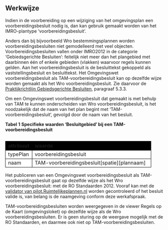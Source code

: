 ## Werkwijze

Indien in de voorbereiding op een wijziging van het omgevingsplan een voorbereidingsbesluit nodig is, dan kan gebruik gemaakt worden van het IMRO-plantype ‘voorbereidingsbesluit’.

Anders dan bij bijvoorbeeld Wro bestemmingsplannen worden voorbereidingsbesluiten niet gemodelleerd met veel objecten. Voorbereidingsbesluiten vallen onder IMRO2012 in de categorie ‘Gebiedsgerichte Besluiten’: feitelijk niet meer dan het plangebied met daarbinnen één of enkele gebieden (vlakken) waarvoor regels kunnen gelden. Aan het voorbereidingsbesluit is de besluittekst gekoppeld als vaststellingsbesluit en besluittekst. Het Omgevingswet voorbereidingsbesluit als TAM-voorbereidingsbesluit kan op dezelfde wijze worden gemaakt als het Wro voorbereidingsbesluit. Zie daarvoor de <a href='https://docs.geostandaarden.nl/ro/def-pr-gb2012-20181023/#voorbereidingsbesluit' target='_blank'>Praktijkrichtlijn Gebiedsgerichte Besluiten</a>, paragraaf 5.3.3.

Om een Omgevingswet voorbereidingsbesluit dat gemaakt is met behulp van TAM te kunnen onderscheiden van Wro voorbereidingsbesluit, is het noodzakelijk dat de naam van het plan begint met ‘TAM-voorbereidingsbesluit‘, gevolgd door de naam van het besluit. 

<b>Tabel</b> <b>1</b> <b>Specifieke waarden ‘Besluitgebied’ bij een TAM-voorbereidingsbesluit</b>

<table style='width: 100%;'><caption></caption>
<colgroup><col id='col1' style='width: 18.27882960413081%;'
<col id='col2' style='width: 81.7211703958692%;'
</colgroup>
<thead valign='top'><tr><th align='left' style='border-top: 0.75pt solid #000000; border-left: 0.75pt solid #000000; border-bottom: 0.75pt solid #000000; border-right: 0.75pt solid #000000; background-color: #000000;'><b>attribuut</b>

</th>
<th align='left' style='border-top: 0.75pt solid #000000; border-left: 0.75pt solid #000000; border-bottom: 0.75pt solid #000000; border-right: 0.75pt solid #000000; background-color: #000000;'><b>waarde</b>

</th>
</tr>
</thead>
<tbody valign='top'><tr><td align='left' style='border-top: 0.75pt solid #000000; border-left: 0.75pt solid #000000; border-bottom: 0.75pt solid #000000; border-right: 0.75pt solid #000000; background-color: #FFFFFF;'>typePlan

</td>
<td align='left' style='border-top: 0.75pt solid #000000; border-left: 0.75pt solid #000000; border-bottom: 0.75pt solid #000000; border-right: 0.75pt solid #000000; background-color: #FFFFFF;'>voorbereidingsbesluit

</td>
</tr>
<tr><td align='left' style='border-top: 0.75pt solid #000000; border-left: 0.75pt solid #000000; border-bottom: 0.75pt solid #000000; border-right: 0.75pt solid #000000; background-color: #FFFFFF;'>naam

</td>
<td align='left' style='border-top: 0.75pt solid #000000; border-left: 0.75pt solid #000000; border-bottom: 0.75pt solid #000000; border-right: 0.75pt solid #000000; background-color: #FFFFFF;'>TAM-voorbereidingsbesluit[spatie][plannaam]

</td>
</tr>
</tbody>
</table>

Het publiceren van een Omgevingswet voorbereidingsbesluit als TAM-voorbereidingsbesluit gaat op dezelfde wijze als het Wro voorbereidingsbesluit: met de RO Standaarden 2012. Vooraf kan met de <a href='https://pilot.ruimtelijkeplannen.nl/validator' target='_blank'>validator van pilot.Ruimtelijkeplannen.nl</a> worden gecontroleerd of het besluit valide is, van belang is de naamgeving conform deze werkafspraak.

TAM-voorbereidingsbesluiten worden weergegeven in de viewer Regels op de Kaart (omgevingsloket) op dezelfde wijze als de Wro voorbereidingsbesluiten. Er is geen sturing op de weergave mogelijk met de RO Standaarden, en daarmee ook niet op TAM-voorbereidingsbesluiten.

